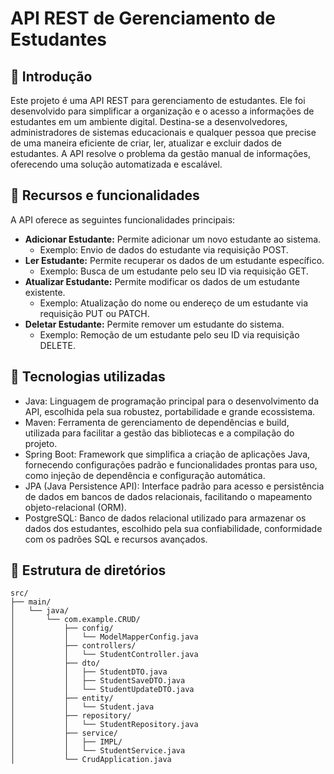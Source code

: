 # API REST de Gerenciamento de Estudantes

## 🔹 Introdução

Este projeto é uma API REST para gerenciamento de estudantes. Ele foi desenvolvido para simplificar a organização e o acesso a informações de estudantes em um ambiente digital. Destina-se a desenvolvedores, administradores de sistemas educacionais e qualquer pessoa que precise de uma maneira eficiente de criar, ler, atualizar e excluir dados de estudantes. A API resolve o problema da gestão manual de informações, oferecendo uma solução automatizada e escalável.

## 🔹 Recursos e funcionalidades

A API oferece as seguintes funcionalidades principais:

*   **Adicionar Estudante:** Permite adicionar um novo estudante ao sistema.
    *   Exemplo: Envio de dados do estudante via requisição POST.
*   **Ler Estudante:** Permite recuperar os dados de um estudante específico.
    *   Exemplo: Busca de um estudante pelo seu ID via requisição GET.
*   **Atualizar Estudante:** Permite modificar os dados de um estudante existente.
    *   Exemplo: Atualização do nome ou endereço de um estudante via requisição PUT ou PATCH.
*   **Deletar Estudante:** Permite remover um estudante do sistema.
    *   Exemplo: Remoção de um estudante pelo seu ID via requisição DELETE.

## 🔹 Tecnologias utilizadas

*   Java: Linguagem de programação principal para o desenvolvimento da API, escolhida pela sua robustez, portabilidade e grande ecossistema.
*   Maven: Ferramenta de gerenciamento de dependências e build, utilizada para facilitar a gestão das bibliotecas e a compilação do projeto.
*   Spring Boot: Framework que simplifica a criação de aplicações Java, fornecendo configurações padrão e funcionalidades prontas para uso, como injeção de dependência e configuração automática.
*   JPA (Java Persistence API): Interface padrão para acesso e persistência de dados em bancos de dados relacionais, facilitando o mapeamento objeto-relacional (ORM).
*   PostgreSQL: Banco de dados relacional utilizado para armazenar os dados dos estudantes, escolhido pela sua confiabilidade, conformidade com os padrões SQL e recursos avançados.


## 🔹 Estrutura de diretórios

```
src/
├── main/
│   └── java/
│       └── com.example.CRUD/
│           ├── config/
│           │   └── ModelMapperConfig.java
│           ├── controllers/
│           │   └── StudentController.java
│           ├── dto/
│           │   ├── StudentDTO.java
│           │   ├── StudentSaveDTO.java
│           │   └── StudentUpdateDTO.java
│           ├── entity/
│           │   └── Student.java
│           ├── repository/
│           │   └── StudentRepository.java
│           ├── service/
│           │   ├── IMPL/
│           │   └── StudentService.java
│           └── CrudApplication.java
```
